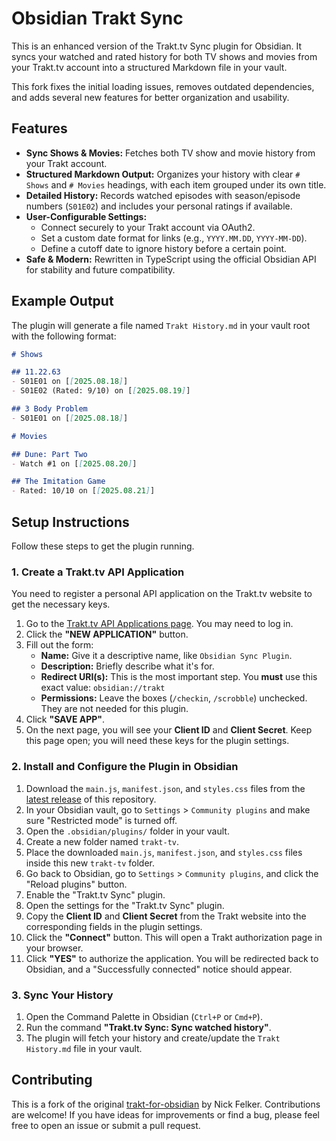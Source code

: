 # Obsidian Trakt Sync

This is an enhanced version of the Trakt.tv Sync plugin for Obsidian. It syncs your watched and rated history for both TV shows and movies from your Trakt.tv account into a structured Markdown file in your vault.

This fork fixes the initial loading issues, removes outdated dependencies, and adds several new features for better organization and usability.

## Features

-   **Sync Shows & Movies:** Fetches both TV show and movie history from your Trakt account.
-   **Structured Markdown Output:** Organizes your history with clear `# Shows` and `# Movies` headings, with each item grouped under its own title.
-   **Detailed History:** Records watched episodes with season/episode numbers (`S01E02`) and includes your personal ratings if available.
-   **User-Configurable Settings:**
    -   Connect securely to your Trakt account via OAuth2.
    -   Set a custom date format for links (e.g., `YYYY.MM.DD`, `YYYY-MM-DD`).
    -   Define a cutoff date to ignore history before a certain point.
-   **Safe & Modern:** Rewritten in TypeScript using the official Obsidian API for stability and future compatibility.

## Example Output

The plugin will generate a file named `Trakt History.md` in your vault root with the following format:

```markdown
# Shows

## 11.22.63
- S01E01 on [[2025.08.18]]
- S01E02 (Rated: 9/10) on [[2025.08.19]]

## 3 Body Problem
- S01E01 on [[2025.08.18]]

# Movies

## Dune: Part Two
- Watch #1 on [[2025.08.20]]

## The Imitation Game
- Rated: 10/10 on [[2025.08.21]]
```

## Setup Instructions

Follow these steps to get the plugin running.

### 1. Create a Trakt.tv API Application

You need to register a personal API application on the Trakt.tv website to get the necessary keys.

1.  Go to the [Trakt.tv API Applications page](https://trakt.tv/oauth/applications). You may need to log in.
2.  Click the **"NEW APPLICATION"** button.
3.  Fill out the form:
    * **Name:** Give it a descriptive name, like `Obsidian Sync Plugin`.
    * **Description:** Briefly describe what it's for.
    * **Redirect URI(s):** This is the most important step. You **must** use this exact value: `obsidian://trakt`
    * **Permissions:** Leave the boxes (`/checkin`, `/scrobble`) unchecked. They are not needed for this plugin.
4.  Click **"SAVE APP"**.
5.  On the next page, you will see your **Client ID** and **Client Secret**. Keep this page open; you will need these keys for the plugin settings.

### 2. Install and Configure the Plugin in Obsidian

1.  Download the `main.js`, `manifest.json`, and `styles.css` files from the [latest release](https://github.com/SİZİN_KULLANICI_ADINIZ/trakt-for-obsidian/releases) of this repository.
2.  In your Obsidian vault, go to `Settings` > `Community plugins` and make sure "Restricted mode" is turned off.
3.  Open the `.obsidian/plugins/` folder in your vault.
4.  Create a new folder named `trakt-tv`.
5.  Place the downloaded `main.js`, `manifest.json`, and `styles.css` files inside this new `trakt-tv` folder.
6.  Go back to Obsidian, go to `Settings` > `Community plugins`, and click the "Reload plugins" button.
7.  Enable the "Trakt.tv Sync" plugin.
8.  Open the settings for the "Trakt.tv Sync" plugin.
9.  Copy the **Client ID** and **Client Secret** from the Trakt website into the corresponding fields in the plugin settings.
10. Click the **"Connect"** button. This will open a Trakt authorization page in your browser.
11. Click **"YES"** to authorize the application. You will be redirected back to Obsidian, and a "Successfully connected" notice should appear.

### 3. Sync Your History

1.  Open the Command Palette in Obsidian (`Ctrl+P` or `Cmd+P`).
2.  Run the command **"Trakt.tv Sync: Sync watched history"**.
3.  The plugin will fetch your history and create/update the `Trakt History.md` file in your vault.

## Contributing

This is a fork of the original [trakt-for-obsidian](https://github.com/Fleker/trakt-for-obsidian) by Nick Felker. Contributions are welcome! If you have ideas for improvements or find a bug, please feel free to open an issue or submit a pull request.